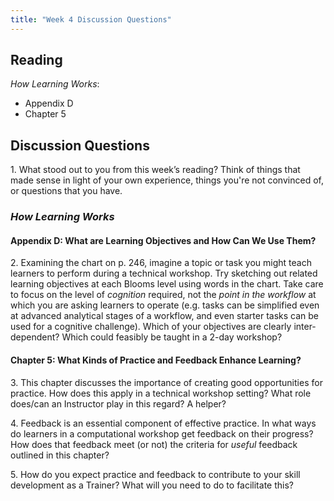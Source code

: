 ```yaml
---	
title: "Week 4 Discussion Questions"		
---
```

## Reading
*How Learning Works*: 
- Appendix D
- Chapter 5

## Discussion Questions
1\. What stood out to you from this week’s reading? Think of things that made sense in light of your own experience, things you're not convinced of, or questions that you have.

### _How Learning Works_
#### Appendix D: What are Learning Objectives and How Can We Use Them?
2\. Examining the chart on p. 246, imagine a topic or task you might teach learners to perform during a technical workshop. Try sketching out related learning objectives at 
each Blooms level using words in the chart. Take care to focus on the level of *cognition* required, not the *point in the 
workflow* at which you are asking learners to operate (e.g. tasks can be simplified even at advanced analytical stages of a workflow, and even starter tasks can be 
used for a cognitive challenge). Which of your objectives are clearly inter-dependent? Which could feasibly be taught in a 2-day workshop?

#### Chapter 5: What Kinds of Practice and Feedback Enhance Learning?
3\. This chapter discusses the importance of creating good opportunities for practice. How does this apply in a technical workshop setting? What role does/can an Instructor play in this regard? A helper?

4\. Feedback is an essential component of effective practice. In what ways do learners in a computational workshop get feedback on their progress? How does that feedback meet (or not) the criteria for *useful* feedback outlined in this chapter? 

5\. How do you expect practice and feedback to contribute to your skill development as a Trainer? What will you need to do to facilitate this? 


